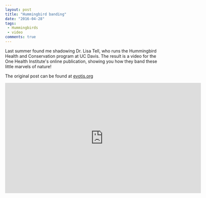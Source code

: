 ```yaml
---
layout: post
title: "Hummingbird banding"
date: "2016-04-28"
tags:
 - Hummingbirds
 - video
comments: true
---
```


Last summer found me shadowing Dr. Lisa Tell, who runs the Hummingbird Health and Conservation program at UC Davis. The result is a video for the One Health Institute's online publication, showing you how they band these little marvels of nature!

The original post can be found at [evotis.org](http://www.evotis.org/#all-hummingbirds-great-small)


<iframe width="640" height="360" src="https://www.youtube.com/embed/Z3jRni7ZRg0" frameborder="0" allowfullscreen></iframe>